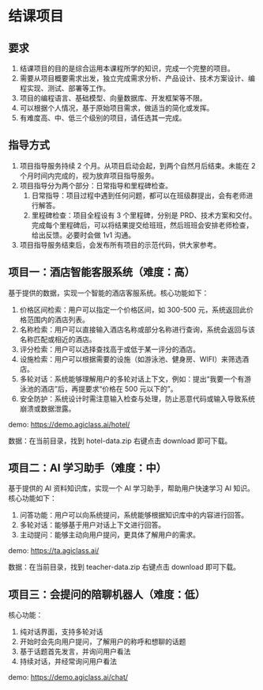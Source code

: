 # 结课项目

## 要求

1. 结课项目的目的是综合运用本课程所学的知识，完成一个完整的项目。
2. 需要从项目概要需求出发，独立完成需求分析、产品设计、技术方案设计、编程实现、测试、部署等工作。
3. 项目的编程语言、基础模型、向量数据库、开发框架等不限。
4. 可以根据个人情况，基于原始项目需求，做适当的简化或发挥。
5. 有难度高、中、低三个级别的项目，请任选其一完成。


## 指导方式

1. 项目指导服务持续 2 个月。从项目启动会起，到两个自然月后结束。未能在 2 个月时间内完成的，视为放弃项目指导服务。
2. 项目指导分为两个部分：日常指导和里程碑检查。
   1. 日常指导：项目过程中遇到任何问题，都可以在班级群提出，会有老师进行解答。
   2. 里程碑检查：项目全程设有 3 个里程碑，分别是 PRD、技术方案和交付。完成每个里程碑后，可以将结果提交给班班，然后班班会安排老师检查，给出反馈。必要时会做 1v1 沟通。
3. 项目指导服务结束后，会发布所有项目的示范代码，供大家参考。


## 项目一：酒店智能客服系统（难度：高）

基于提供的数据，实现一个智能的酒店客服系统。核心功能如下：

1. 价格区间检索：用户可以指定一个价格区间，如 300-500 元，系统返回此价格范围内的酒店列表。
2. 名称检索：用户可以直接输入酒店名称或部分名称进行查询，系统会返回与该名称匹配或相近的酒店。
3. 评分检索：用户可以选择查找高于或低于某一评分的酒店。
4. 设施检索：用户可以根据需要的设施（如游泳池、健身房、WIFI）来筛选酒店。
5. 多轮对话：系统能够理解用户的多轮对话上下文，例如：提出“我要一个有游泳池的酒店”后，再提要求“价格在 500 元以下的”。
6. 安全防护：系统设计时需注意输入检查与处理，防止恶意代码或输入导致系统崩溃或数据泄露。

demo: https://demo.agiclass.ai/hotel/

数据：在当前目录，找到 hotel-data.zip 右键点击 download 即可下载。


## 项目二：AI 学习助手（难度：中）

基于提供的 AI 资料知识库，实现一个 AI 学习助手，帮助用户快速学习 AI 知识。核心功能如下：

1. 问答功能：用户可以向系统提问，系统能够根据知识库中的内容进行回答。
2. 多轮对话：能够基于用户对话上下文进行回答。
3. 主动提问：能够主动向用户提问，更具体了解用户的需求。

demo: https://ta.agiclass.ai/

数据：在当前目录，找到 teacher-data.zip 右键点击 download 即可下载。


## 项目三：会提问的陪聊机器人（难度：低）

核心功能：

1. 纯对话界面，支持多轮对话
2. 开始时会先向用户提问，了解用户的称呼和想聊的话题
3. 基于话题首先发言，并询问用户看法
4. 持续对话，并经常询问用户看法

demo: https://demo.agiclass.ai/chat/

